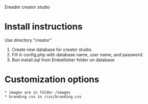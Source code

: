Ereader creator studio

# Install instructions  
Use directory "creator"

  1. Create new database for creator studio.
  2. Fill in config.php with database name, user name, and password.
  3. Run install.sql from Embellisher folder on database


# Customization options
	* images are in folder /images
	* branding css in /css/branding.css